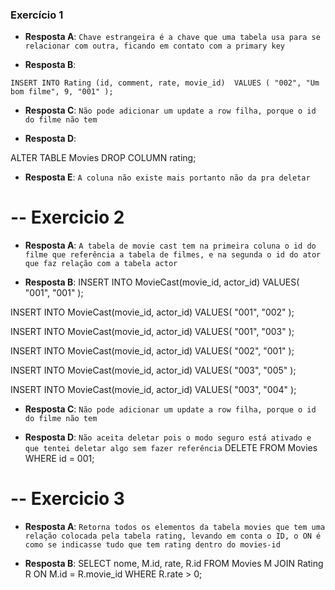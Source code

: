 ### Exercício 1

- **Resposta A**:
`Chave estrangeira é a chave que uma tabela usa para se relacionar com outra, ficando em contato com a primary key`

- **Resposta B**:

`INSERT INTO Rating (id, comment, rate, movie_id) 
VALUES (
	"002",
    "Um bom filme",
    9,
	"001"
);`

- **Resposta C**:
`Não pode adicionar um update a row filha, porque o id do filme não tem`

- **Resposta D**:

ALTER TABLE Movies DROP COLUMN rating;

- **Resposta E**:
`A coluna não existe mais portanto não da pra deletar`

# -- Exercicio 2

- **Resposta A**:
`A tabela de movie cast tem na primeira coluna o id do filme que referência a tabela de filmes, e na segunda o id do ator que faz relação com a tabela actor`

- **Resposta B**:
INSERT INTO MovieCast(movie_id, actor_id)
VALUES(
"001",
"001"
);

INSERT INTO MovieCast(movie_id, actor_id)
VALUES(
"001",
"002"
);

INSERT INTO MovieCast(movie_id, actor_id)
VALUES(
"001",
"003"
);

INSERT INTO MovieCast(movie_id, actor_id)
VALUES(
"002",
"001"
);

INSERT INTO MovieCast(movie_id, actor_id)
VALUES(
"003",
"005"
);

INSERT INTO MovieCast(movie_id, actor_id)
VALUES(
"003",
"004"
);

- **Resposta C**:
`Não pode adicionar um update a row filha, porque o id do filme não tem`

- **Resposta D**:
`Não aceita deletar pois o modo seguro está ativado e que tentei deletar algo sem fazer referência`
DELETE FROM Movies WHERE id = 001;

# -- Exercicio 3

- **Resposta A**:
`Retorna todos os elementos da tabela movies que tem uma relação colocada pela tabela rating, levando em conta o ID, o ON é como se indicasse tudo que tem rating dentro do movies-id`

- **Resposta B**:
SELECT nome, M.id, rate, R.id FROM Movies M 
JOIN Rating R ON M.id = R.movie_id WHERE R.rate > 0; 